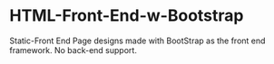 # HTML-Front-End-w-Bootstrap
Static-Front  End Page designs made with BootStrap as the front end framework. No back-end support. 
